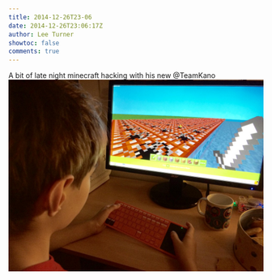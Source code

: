 ```yaml
---
title: 2014-12-26T23-06
date: 2014-12-26T23:06:17Z
author: Lee Turner
showtoc: false
comments: true
---
```


A bit of late night minecraft hacking with his new @TeamKano ![](/img/x//548615814078029826-B50TLGYCYAAKd_h.jpg)

